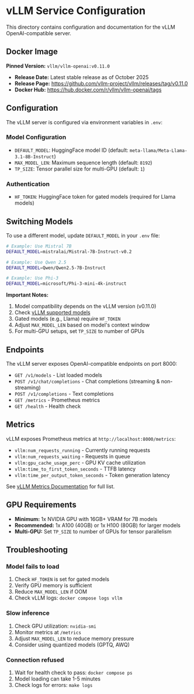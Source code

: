 # vLLM Service Configuration

This directory contains configuration and documentation for the vLLM OpenAI-compatible server.

## Docker Image

**Pinned Version:** `vllm/vllm-openai:v0.11.0`

- **Release Date:** Latest stable release as of October 2025
- **Release Page:** https://github.com/vllm-project/vllm/releases/tag/v0.11.0
- **Docker Hub:** https://hub.docker.com/r/vllm/vllm-openai/tags

## Configuration

The vLLM server is configured via environment variables in `.env`:

### Model Configuration

- `DEFAULT_MODEL`: HuggingFace model ID (default: `meta-llama/Meta-Llama-3.1-8B-Instruct`)
- `MAX_MODEL_LEN`: Maximum sequence length (default: `8192`)
- `TP_SIZE`: Tensor parallel size for multi-GPU (default: `1`)

### Authentication

- `HF_TOKEN`: HuggingFace token for gated models (required for Llama models)

## Switching Models

To use a different model, update `DEFAULT_MODEL` in your `.env` file:

```bash
# Example: Use Mistral 7B
DEFAULT_MODEL=mistralai/Mistral-7B-Instruct-v0.2

# Example: Use Qwen 2.5
DEFAULT_MODEL=Qwen/Qwen2.5-7B-Instruct

# Example: Use Phi-3
DEFAULT_MODEL=microsoft/Phi-3-mini-4k-instruct
```

**Important Notes:**

1. Model compatibility depends on the vLLM version (v0.11.0)
2. Check [vLLM supported models](https://docs.vllm.ai/en/latest/models/supported_models.html)
3. Gated models (e.g., Llama) require `HF_TOKEN`
4. Adjust `MAX_MODEL_LEN` based on model's context window
5. For multi-GPU setups, set `TP_SIZE` to number of GPUs

## Endpoints

The vLLM server exposes OpenAI-compatible endpoints on port 8000:

- `GET /v1/models` - List loaded models
- `POST /v1/chat/completions` - Chat completions (streaming & non-streaming)
- `POST /v1/completions` - Text completions
- `GET /metrics` - Prometheus metrics
- `GET /health` - Health check

## Metrics

vLLM exposes Prometheus metrics at `http://localhost:8000/metrics`:

- `vllm:num_requests_running` - Currently running requests
- `vllm:num_requests_waiting` - Requests in queue
- `vllm:gpu_cache_usage_perc` - GPU KV cache utilization
- `vllm:time_to_first_token_seconds` - TTFB latency
- `vllm:time_per_output_token_seconds` - Token generation latency

See [vLLM Metrics Documentation](https://docs.vllm.ai/en/latest/serving/metrics.html) for full list.

## GPU Requirements

- **Minimum:** 1x NVIDIA GPU with 16GB+ VRAM for 7B models
- **Recommended:** 1x A100 (40GB) or 1x H100 (80GB) for larger models
- **Multi-GPU:** Set `TP_SIZE` to number of GPUs for tensor parallelism

## Troubleshooting

### Model fails to load

1. Check `HF_TOKEN` is set for gated models
2. Verify GPU memory is sufficient
3. Reduce `MAX_MODEL_LEN` if OOM
4. Check vLLM logs: `docker compose logs vllm`

### Slow inference

1. Check GPU utilization: `nvidia-smi`
2. Monitor metrics at `/metrics`
3. Adjust `MAX_MODEL_LEN` to reduce memory pressure
4. Consider using quantized models (GPTQ, AWQ)

### Connection refused

1. Wait for health check to pass: `docker compose ps`
2. Model loading can take 1-5 minutes
3. Check logs for errors: `make logs`
